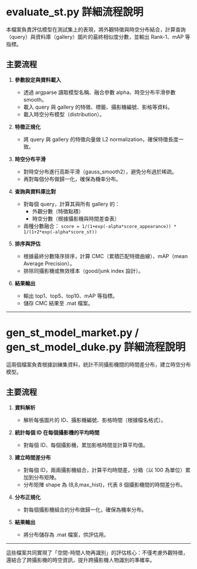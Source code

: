 # evaluate_st.py 詳細流程說明

本檔案負責評估模型在測試集上的表現，將外觀特徵與時空分布結合，計算查詢（query）與資料庫（gallery）圖片的最終相似度分數，並輸出 Rank-1、mAP 等指標。

## 主要流程

1. **參數設定與資料載入**
   - 透過 argparse 讀取模型名稱、融合參數 alpha、時空分布平滑參數 smooth。
   - 載入 query 與 gallery 的特徵、標籤、攝影機編號、影格等資料。
   - 載入時空分布模型（distribution）。

2. **特徵正規化**
   - 將 query 與 gallery 的特徵向量做 L2 normalization，確保特徵長度一致。

3. **時空分布平滑**
   - 對時空分布進行高斯平滑（gauss_smooth2），避免分布過於稀疏。
   - 再對每個分布做歸一化，確保為機率分布。

4. **查詢與資料庫比對**
   - 對每個 query，計算其與所有 gallery 的：
     - 外觀分數（特徵點積）
     - 時空分數（根據攝影機與時間差查表）
   - 兩種分數融合：
     `score = 1/(1+exp(-alpha*score_appearance)) * 1/(1+2*exp(-alpha*score_st))`

5. **排序與評估**
   - 根據最終分數降序排序，計算 CMC（累積匹配特徵曲線）、mAP（mean Average Precision）。
   - 排除同攝影機或無效樣本（good/junk index 設計）。

6. **結果輸出**
   - 輸出 top1、top5、top10、mAP 等指標。
   - 儲存 CMC 結果至 .mat 檔案。

---

# gen_st_model_market.py / gen_st_model_duke.py 詳細流程說明

這兩個檔案負責根據訓練集資料，統計不同攝影機間的時間差分布，建立時空分布模型。

## 主要流程

1. **資料解析**
   - 解析每張圖片的 ID、攝影機編號、影格時間（根據檔名格式）。

2. **統計每個 ID 在每個攝影機的平均時間**
   - 對每個 ID、每個攝影機，累加影格時間並計算平均值。

3. **建立時間差分布**
   - 對每個 ID，兩兩攝影機組合，計算平均時間差，分箱（以 100 為單位）累加到分布矩陣。
   - 分布矩陣 shape 為 (8,8,max_hist)，代表 8 個攝影機間的時間差分布。

4. **分布正規化**
   - 對每個攝影機組合的分布做歸一化，確保為機率分布。

5. **結果輸出**
   - 將分布儲存為 .mat 檔案，供評估用。

---

這些檔案共同實現了「空間-時間人物再識別」的評估核心：不僅考慮外觀特徵，還結合了跨攝影機的時空資訊，提升跨攝影機人物識別的準確率。
